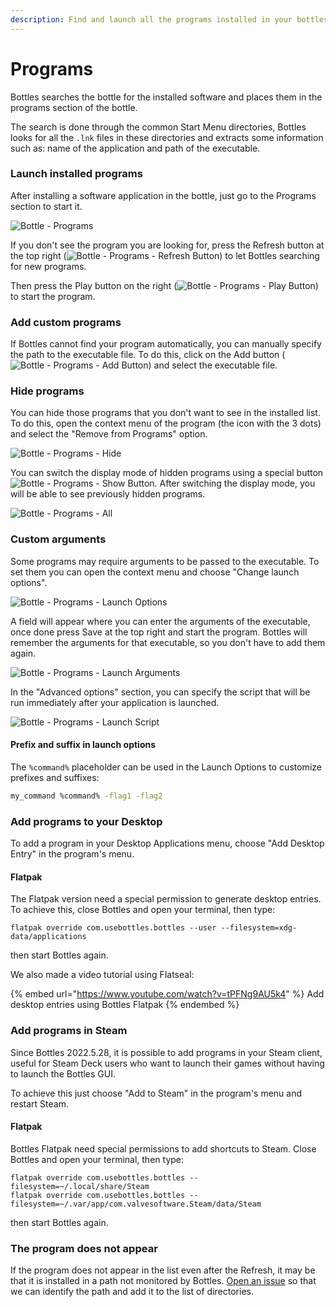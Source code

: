 ```yaml
---
description: Find and launch all the programs installed in your bottles in one click.
---
```


# Programs

Bottles searches the bottle for the installed software and places them in the programs section of the bottle.

The search is done through the common Start Menu directories, Bottles looks for all the `.lnk` files in these directories and extracts some information such as: name of the application and path of the executable.

### Launch installed programs

After installing a software application in the bottle, just go to the Programs section to start it.

![Bottle - Programs](../.gitbook/assets/bottles/programs/Main.png)

If you don't see the program you are looking for, press the Refresh button at the top right (![Bottle - Programs - Refresh Button](../.gitbook/assets/bottles/programs/RefreshButton.png)) to let Bottles searching for new programs.

Then press the Play button on the right (![Bottle - Programs - Play Button](../.gitbook/assets/bottles/programs/PlayButton.png)) to start the program.

### Add сustom programs

If Bottles cannot find your program automatically, you can manually specify the path to the executable file. To do this, click on the Add button (![Bottle - Programs - Add Button](../.gitbook/assets/bottles/programs/AddButton.png)) and select the executable file.

### Hide programs

You can hide those programs that you don't want to see in the installed list. To do this, open the context menu of the program (the icon with the 3 dots) and select the "Remove from Programs" option.

![Bottle - Programs - Hide](../.gitbook/assets/bottles/programs/Hide.png)

You can switch the display mode of hidden programs using a special button ![Bottle - Programs - Show Button](../.gitbook/assets/bottles/programs/ShowButton.png). After switching the display mode, you will be able to see previously hidden programs.

![Bottle - Programs - All](../.gitbook/assets/bottles/programs/All.png)

### Custom arguments

Some programs may require arguments to be passed to the executable. To set them you can open the context menu and choose "Change launch options".

![Bottle - Programs - Launch Options](../.gitbook/assets/bottles/programs/LaunchOptions.png)

A field will appear where you can enter the arguments of the executable, once done press Save at the top right and start the program. Bottles will remember the arguments for that executable, so you don't have to add them again.

![Bottle - Programs - Launch Arguments](../.gitbook/assets/bottles/programs/LaunchArguments.png)

In the "Advanced options" section, you can specify the script that will be run immediately after your application is launched.

![Bottle - Programs - Launch Script](../.gitbook/assets/bottles/programs/LaunchScript.png)

#### Prefix and suffix in launch options

The `%command%` placeholder can be used in the Launch Options to customize prefixes and suffixes:

```bash
my_command %command% -flag1 -flag2
```

### Add programs to your Desktop

To add a program in your Desktop Applications menu, choose "Add Desktop Entry" in the program's menu.

#### Flatpak

The Flatpak version need a special permission to generate desktop entries. To achieve this, close Bottles and open your terminal, then type:

```
flatpak override com.usebottles.bottles --user --filesystem=xdg-data/applications
```

then start Bottles again.

We also made a video tutorial using Flatseal:

{% embed url="https://www.youtube.com/watch?v=tPFNg9AU5k4" %}
Add desktop entries using Bottles Flatpak
{% endembed %}

### Add programs in Steam

Since Bottles 2022.5.28, it is possible to add programs in your Steam client, useful for Steam Deck users who want to launch their games without having to launch the Bottles GUI.

To achieve this just choose "Add to Steam" in the program's menu and restart Steam.

#### Flatpak

Bottles Flatpak need special permissions to add shortcuts to Steam. Close Bottles and open your terminal, then type:

```
flatpak override com.usebottles.bottles --filesystem=~/.local/share/Steam
flatpak override com.usebottles.bottles --filesystem=~/.var/app/com.valvesoftware.Steam/data/Steam
```

then start Bottles again.

### The program does not appear

If the program does not appear in the list even after the Refresh, it may be that it is installed in a path not monitored by Bottles. [Open an issue](https://github.com/bottlesdevs/Bottles/issues/new/choose) so that we can identify the path and add it to the list of directories.
